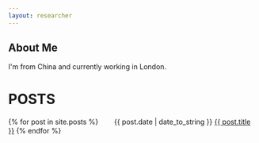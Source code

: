 ```yaml
---
layout: researcher
---
```


## About Me

I'm from China and currently working in London.


# POSTS
{% for post in site.posts %}
　　{{ post.date | date_to_string }} <a href="{{ site.baseurl }}{{ post.url }}">{{ post.title }}</a>
{% endfor %}
